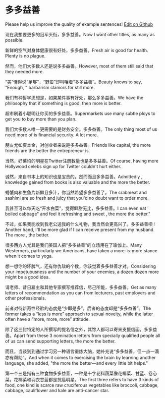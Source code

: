 # 多多益善

Please help us improve the quality of example sentences! [Edit on Github](https://github.com/jiyushe/jiyu-example-sentence-source/blob/main/chinese/duoduoyishan.md)

<p><span class="chinese">现在我想要更多的冠军头衔，多多益善。</span><span class="english">Now I want other titles, as many as possible.</span></p>

<p><span class="chinese">新鲜的空气对身体健康很有好处，多多益善。</span><span class="english">Fresh air is good for health. Plenty is no plague.</span></p>

<p><span class="chinese">然而，他们大多数人还是说多多益善。</span><span class="english">However, most of them still said that they needed more.</span></p>

<p><span class="chinese">“美”懂得说“足够”，“野蛮”却叫嚷着“多多益善”。</span><span class="english">Beauty knows to say, "Enough, " barbarism clamors for still more.</span></p>

<p><span class="chinese">我们有种哲学思想是，如果某件事有好处，那么多多益善。</span><span class="english">We have the philosophy that if something is good, then more is better.</span></p>

<p><span class="chinese">超市刷着小聪明让你买的多多益善。</span><span class="english">Supermarkets use many subtle ploys to get you to buy more than you plan.</span></p>

<p><span class="chinese">我们大多数人唯一更需要的是财务安全。多多益善。</span><span class="english">The only thing most of us need more of is financial security. A lot more.</span></p>

<p><span class="chinese">朋友尤如资本金，对创业者来说是多多益善。</span><span class="english">Friends like capital, the more friends are the better the entrepreneur is.</span></p>

<p><span class="chinese">当然，好莱坞的明星在Twitter注册数量也是多多益善。</span><span class="english">Of course, having more Hollywood celebs sign up for Twitter couldn't hurt either.</span></p>

<p><span class="chinese">诚然，来自书本上的知识也是宝贵的，然而而且多多益善。</span><span class="english">Admittedly , knowledge gained from books is also valuable and the more the better.</span></p>

<p><span class="chinese">螃蟹肉和生鱼片新鲜且多汁，你当然希望多多益善了。</span><span class="english">The crabmeat and sashimi are so fresh and juicy that you'd no doubt want to order more.</span></p>

<p><span class="chinese">我甚至可以每天吃“开水白菜”，觉得鲜甜无比，多多益善。</span><span class="english">I can even eat ' boiled cabbage" and feel it refreshing and sweet , the more the better."</span></p>

<p><span class="chinese">不过，如果我能收到我老公送我的什么礼物，我当然会更高兴了。多多益善呗！</span><span class="english">Another hand, I'll be more glad if I can receive present from my husband. The more , the better.</span></p>

<p><span class="chinese">很多西方人尤其是我们美国人把“多多益善”的立场用在了瑜伽上。</span><span class="english">Many Westerners, particularly we Americans, have taken a more-is-more stance when it comes to yoga.</span></p>

<p><span class="chinese">想一想你的坏脾气，还有你仇敌的个数，你该觉着多多益善才对。</span><span class="english">Considering your impetuousness and the number of your enemies, a dozen dozen more might be a good idea.</span></p>

<p><span class="chinese">请老师、昔日雇主和其他专家撰写推荐信，尽己所能，多多益善。</span><span class="english">Get as many letters of recommendation as you can from lecturers, past employers and other professionals.</span></p>

<p><span class="chinese">前者对待新奇性经验的态度是“少即是多”，后者的态度却是“多多益善”。</span><span class="english">The former takes a “less is more” approach to sexual novelty, while the latter often have a “more, more, more” attitude.</span></p>

<p><span class="chinese">除了这三封特定的人所撰写的提名信之外，其馀人都可以寄来支援信函，多多益善。</span><span class="english">Apart from these 3 nomination letters from specially qualified people all of us can send supporting letters, the more the better.</span></p>

<p><span class="chinese">而且，当谈到到通过学习另一种语言锻炼大脑，她补充说“多多益善，但一点一滴亦有帮助”。</span><span class="english">And when it comes to exercising the brain by learning another language, she added, "the more the better—and every little bit helps."</span></p>

<p><span class="chinese">第一个三是指有三种食物多多益善，一种是十字花科蔬菜像花椰菜、甘蓝、卷心菜，花椰菜和羽衣甘蓝都是抗癌明星。</span><span class="english">The first three refers to have 3 kinds of food, one kind is scarce raw cruciferous vegetables like broccoli, cabbage, cabbage, cauliflower and kale are anti-cancer star.</span></p>

